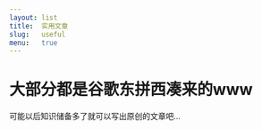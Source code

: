 ```yaml
---
layout: list
title:  实用文章
slug:   useful
menu:   true
---
```

# 大部分都是谷歌东拼西凑来的www

可能以后知识储备多了就可以写出原创的文章吧...